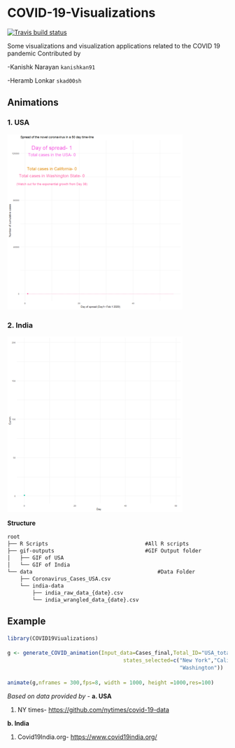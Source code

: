# COVID-19-Visualizations

[![Travis build status](https://travis-ci.org/kanishkan91/COVID-19-Visualizations.svg?branch=master)](https://travis-ci.org/travis-ci.org/kanishkan91/COVID-19-Visualizations)


Some visualizations and visualization applications related to the COVID 19 pandemic
Contributed by

-Kanishk Narayan `kanishkan91`

-Heramb Lonkar  `skad00sh`

## Animations
### 1. USA
<img src="https://github.com/kanishkan91/COVID-19-Visualizations/raw/master/gif-outputs/Corona_USA.gif" width="400" height="400">

### 2. India
<img src="https://github.com/kanishkan91/COVID-19-Visualizations/raw/master/gif-outputs/Corona_India.gif" width="400" height="400">

**Structure**
```
root
├── R Scripts                               #All R scripts
├── gif-outputs                             #GIF Output folder
│   ├── GIF of USA         
│   └── GIF of India               
└── data                                        #Data Folder
    ├── Coronavirus_Cases_USA.csv
    └── india-data
        ├── india_raw_data_{date}.csv
        └── india_wrangled_data_{date}.csv

```
## Example

```R
library(COVID19Viualizations)

g <- generate_COVID_animation(Input_data=Cases_final,Total_ID="USA_total", 
                                     states_selected=c("New York","California",
                                                       "Washington"))

animate(g,nframes = 300,fps=8, width = 1000, height =1000,res=100) 

```  

*Based on data provided by -*
**a. USA**
1) NY times- https://github.com/nytimes/covid-19-data

**b. India**
1) Covid19India.org- https://www.covid19india.org/

